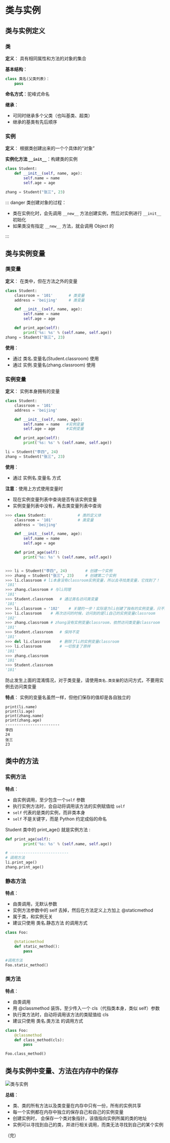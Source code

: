 # 类与实例

## 类与实例定义

### 类

**定义**： 具有相同属性和方法的对象的集合 

**基本结构**：

```python
class 类名(父类列表)：
	pass
```

**命名方式**：驼峰式命名

**继承**：

+  可同时继承多个父类（也叫基类、超类） 
+  继承的基类有先后顺序 

### 实例

**定义**：  根据类创建出来的一个个具体的“对象” 

**实例化方法 `__init__`**：构建类的实例

```python
class Student:   
    def __init__(self, name, age):
        self.name = name
        self.age = age
        
zhang = Student("张三", 23)
```

::: danger 类创建对象的过程：

+ 类在实例化时，会先调用 `__new__` 方法创建实例，然后对实例进行 `__init__` 初始化
+ 如果类没有指定 `__new__` 方法，就会调用 Object 的

:::



## 类与实例变量

### 类变量

**定义**： 在类中，但在方法之外的变量

```python
class Student:
    classroom = '101'       # 类变量
    address = 'beijing'     # 类变量

    def __init__(self, name, age):
        self.name = name
        self.age = age

    def print_age(self):
        print('%s: %s' % (self.name, self.age))
zhang = Student("张三", 23)
```

**使用**：

+ 通过 类名.变量名(Student.classroom) 使用
+ 通过 实例.变量名(zhang.classroom) 使用

### 实例变量

**定义**： 实例本身拥有的变量 

```python
class Student:
    classroom = '101'     
    address = 'beijing'     

    def __init__(self, name, age):
        self.name = name   #实例变量
        self.age = age     #实例变量

    def print_age(self):
        print('%s: %s' % (self.name, self.age))

li = Student("李四", 24)
zhang = Student("张三", 23)
```

**使用**：

+ 通过 实例名.变量名 方式

**注意**：使用上方式使用变量时

+ 现在实例变量列表中查询是否有该实例变量
+ 实例变量列表中没有，再去类变量列表中查询

```python
>>> class Student:              # 类的定义体
    classroom = '101'           # 类变量
    address = 'beijing'

    def __init__(self, name, age):
        self.name = name
        self.age = age

    def print_age(self):
        print('%s: %s' % (self.name, self.age))


>>> li = Student("李四", 24)        # 创建一个实例
>>> zhang = Student("张三", 23)     # 创建第二个实例
>>> li.classroom # li本身没有classroom实例变量，所以去寻找类变量，它找到了！
'101'
>>> zhang.classroom # 与li同理
'101'
>>> Student.classroom   # 通过类名访问类变量
'101'
>>> li.classroom = '102'    # 关键的一步！实际是为li创建了独有的实例变量，只不过名字和类变量一样，都叫做classroom。
>>> li.classroom    # 再次访问的时候，访问到的是li自己的实例变量classroom
'102'
>>> zhang.classroom # zhang没有实例变量classroom，依然访问类变量classroom
'101'
>>> Student.classroom   # 保持不变
'101'
>>> del li.classroom    # 删除了li的实例变量classroom
>>> li.classroom        # 一切恢复了原样
'101'
>>> zhang.classroom
'101'
>>> Student.classroom
'101'
```

 防止发生上面的混淆情况，对于类变量，请使用`类名.类变量`的访问方式，不要用实例去访问类变量 

**特点**：  实例的变量名虽然一样，但他们保存的值却是各自独立的 

```
print(li.name)
print(li.age)
print(zhang.name)
print(zhang.age)
------------------------
李四
24
张三
23
```

## 类中的方法

### 实例方法

**特点**：

+  由实例调用，至少包含一个`self` 参数 
+  执行实例方法时，会自动将调用该方法的实例赋值给 `self` 
+  `self` 代表的是类的实例，而非类本身 
+  `self` 不是关键字，而是 Python 约定成俗的命名

 Student 类中的 print_age() 就是实例方法  :

```python
def print_age(self):
        print('%s: %s' % (self.name, self.age))

# --------------------------
# 调用方法
li.print_age()
zhang.print_age()
```

### 静态方法

**特点**： 

+ 由类调用，无默认参数 
+  实例方法参数中的 self 去掉，然后在方法定义上方加上 @staticmethod 
+  属于类，和实例无关 
+  建议只使用 类名.静态方法 的调用方式 

```python
class Foo:

    @staticmethod
    def static_method():
        pass

#调用方法
Foo.static_method()
```

### 类方法

**特点**：

+  由类调用 
+  用 @classmethod 装饰，至少传入一个 cls（代指类本身，类似 self）参数 
+  执行类方法时，自动将调用该方法的类赋值给 cls 
+  建议只使用 类名.类方法 的调用方式 

```python
class Foo:
    @classmethod
    def class_method(cls):
        pass

Foo.class_method()
```

## 类与实例中变量、方法在内存中的保存

![类与实例](./images/类与实例.jpg)

**总结**：

+  类、类的所有方法以及类变量在内存中只有一份，所有的实例共享
+  每一个实例都在内存中独立的保存自己和自己的实例变量 
+  创建实例时， 会保存一个类对象指针，该值指向实例所属的类的地址 
+  实例可以寻找到自己的类，并进行相关调用，而类无法寻找到自己的某个实例 

（完）